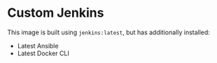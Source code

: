 # Custom Jenkins
This image is built using `jenkins:latest`, but has additionally installed:
* Latest Ansible
* Latest Docker CLI
